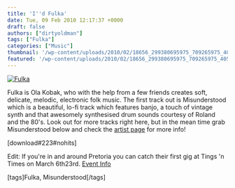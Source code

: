 ```yaml
---
title: 'I''d Fulka'
date: Tue, 09 Feb 2010 12:17:37 +0000
draft: false
authors: ["dirtyoldman"]
tags: ["Fulka"]
categories: ["Music"]
thumbnail: '/wp-content/uploads/2010/02/18656_299380695975_709265975_4052259_2072513_n-e1265799346418-150x150.jpg'
featured: '/wp-content/uploads/2010/02/18656_299380695975_709265975_4052259_2072513_n-e1265799346418-304x190.jpg'
---
```


[](/2010/02/09/id-fulka/fulka-3/)[![](/wp-content/uploads/2010/02/18656_299380695975_709265975_4052259_2072513_n-e1265799346418.jpg "Fulka")](/2010/02/09/id-fulka/18656_299380695975_709265975_4052259_2072513_n/)

Fulka is Ola Kobak, who with the help from a few friends creates soft, delicate, melodic, electronic folk music. The first track out is Misunderstood which is a beautiful, lo-fi track which features banjo, a touch of vintage synth and that awesomely synthesised drum sounds courtesy of Roland and the 80's. Look out for more tracks right here, but in the mean time grab Misunderstood below and check the [artist page](/artists/fulka/) for more info!

\[download#223#nohits\]

Edit: If you're in and around Pretoria you can catch their first gig at Tings 'n Times on March 6th23rd. [Event Info](http://www.facebook.com/event.php?eid=297881959886)

\[tags\]Fulka, Misunderstood\[/tags\]